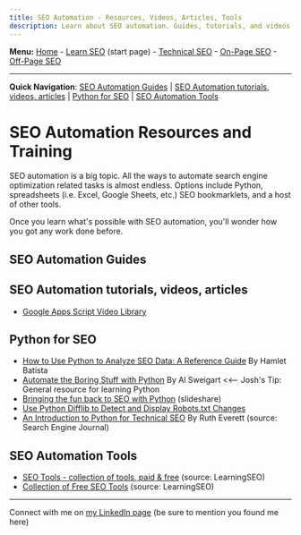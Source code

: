 ```yaml
---
title: SEO Automation - Resources, Videos, Articles, Tools
description: Learn about SEO automation. Guides, tutorials, and videos for learning how to automate search engine optimization. Python for SEO, automation tools, and more!
---
```

<b>Menu:</b> <a href="/">Home</a> - <a href="learn-seo.html">Learn SEO</a> (start page) - <a href="technical-seo.html">Technical SEO</a> - <a href="on-page-seo.html">On-Page SEO</a> - <a href="off-page-seo.html">Off-Page SEO</a>
<hr />
<strong>Quick Navigation</strong>: <a href="#seo-automation-guides">SEO Automation Guides</a> | <a href="#seo-automation-tutorials">SEO Automation tutorials, videos, articles</a> | <a href="#python-seo">Python for SEO</a> | <a href="#seo-automation-tools">SEO Automation Tools</a>

# SEO Automation Resources and Training

SEO automation is a big topic. All the ways to automate search engine optimization related tasks is almost endless. Options include Python, spreadsheets (i.e. Excel, Google Sheets, etc.) SEO bookmarklets, and a host of other tools.

Once you learn what's possible with SEO automation, you'll wonder how you got any work done before.

<h2 id="seo-automation-guides">SEO Automation Guides </h2>


<h2 id="seo-automation-tutorials">SEO Automation tutorials, videos, articles </h2>

* <a href="https://developers.google.com/apps-script/guides/videos" target="_blank" rel="noopener">Google Apps Script Video Library</a>



<h2 id="python-seo">Python for SEO </h2>

* <a href="https://www.searchenginejournal.com/python-seo-data-reference-guide/287927/?utm_source=search_library_joshhinds" target="_blank" rel="noopener">How to Use Python to Analyze SEO Data: A Reference Guide</a> By Hamlet Batista
* <a href="https://automatetheboringstuff.com" target="_blank" rel="noopener">Automate the Boring Stuff with Python</a> By Al Sweigart <<-- Josh's Tip: General resource for learning Python 
* <a href="http://www.slideshare.net/bgoerler/bringing-the-fun-back-to-seo-with-python" target="_blank" rel="noopener">Bringing the fun back to SEO with Python</a> (slideshare)
* <a href="https://importsem.com/use-python-difflib-to-automate-robots-txt-change-detection/" target="_blank" rel="noopener">Use Python Difflib to Detect and Display Robots.txt Changes</a>
* <a href="https://www.searchenginejournal.com/python-technical-seo/330515/" target="_blank" rel="noopener">An Introduction to Python for Technical SEO</a> By Ruth Everett (source: Search Engine Journal)


<h2 id="seo-automation-tools">SEO Automation Tools</h2>

* <a href="https://learningseo.io/seo-tools/" target="_blank" rel="noopener">SEO Tools - collection of tools, paid & free</a> (source: LearningSEO) 
* <a href="https://learningseo.io/implement-with-free-seo-tools/" target="_blank" rel="noopener">Collection of Free SEO Tools</a> (source: LearningSEO)


<hr>
Connect with me on <a href="https://www.linkedin.com/in/joshhinds">my LinkedIn page</a> (be sure to mention you found me here)
